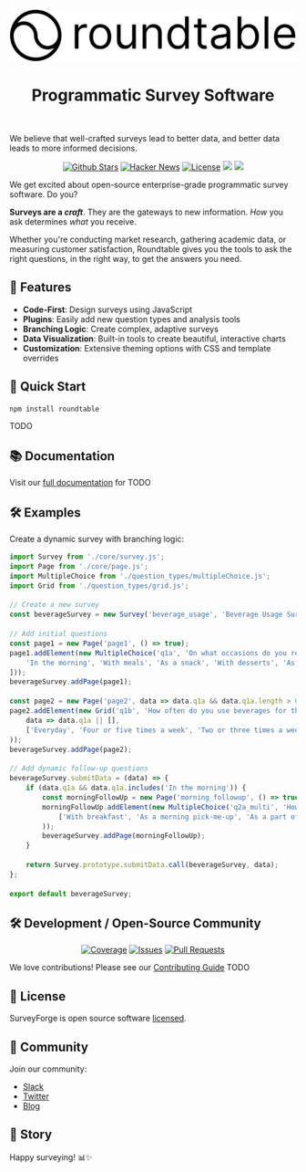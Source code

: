 <p align="center"><img src="assets/images/logo-with-text.png" alt="Roundtable Logo"></p>



<h1 align="center">Programmatic Survey Software</h1>
<br/>

We believe that well-crafted surveys lead to better data, and better data leads to more informed decisions. 
<br/>

<p align="center">
   <a href="https://github.com/roundtableAI/roundtable-js/stargazers"><img src="https://img.shields.io/github/stars/roundtableAI/roundtable-js" alt="Github Stars"></a>
   <a href="https://news.ycombinator.com/item?id=36865625"><img src="https://img.shields.io/badge/Hacker%20News-121-%23FF6600" alt="Hacker News"></a>
   <a href="https://github.com/roundtableAI/roundtable-js/LICENSE"><img src="https://img.shields.io/badge/license-AGPLv3-purple" alt="License"></a>
   <a href="https://twitter.com/roundtableDOTai"><img src="https://img.shields.io/twitter/follow/roundtableDOTai?style=flat"></a>
   <a href="https://www.ycombinator.com"><img src="https://img.shields.io/badge/Backed%20by-Y%20Combinator-%23f26625"></a>
</p>


We get excited about open-source enterprise-grade programmatic survey software. Do you?

**Surveys are a _craft_**. They are the gateways to new information. *How* you ask determines *what* you receive.

Whether you're conducting market research, gathering academic data, or measuring customer satisfaction, Roundtable gives you the tools to ask the right questions, in the right way, to get the answers you need.

## 🌟 Features

- **Code-First**: Design surveys using JavaScript
- **Plugins**: Easily add new question types and analysis tools
- **Branching Logic**: Create complex, adaptive surveys
- **Data Visualization**: Built-in tools to create beautiful, interactive charts
- **Customization**: Extensive theming options with CSS and template overrides




## 🚀 Quick Start

```bash
npm install roundtable
```

TODO

## 📚 Documentation

Visit our [full documentation](https://docs.roundtable.ai) for TODO

## 🛠️ Examples


Create a dynamic survey with branching logic:

```javascript
import Survey from './core/survey.js';
import Page from './core/page.js';
import MultipleChoice from './question_types/multipleChoice.js';
import Grid from './question_types/grid.js';

// Create a new survey
const beverageSurvey = new Survey('beverage_usage', 'Beverage Usage Survey');

// Add initial questions
const page1 = new Page('page1', () => true);
page1.addElement(new MultipleChoice('q1a', 'On what occasions do you regularly use beverages?', [
    'In the morning', 'With meals', 'As a snack', 'With desserts', 'As a refreshing drink', 'As a health supplement'
]));
beverageSurvey.addPage(page1);

const page2 = new Page('page2', data => data.q1a && data.q1a.length > 0);
page2.addElement(new Grid('q1b', 'How often do you use beverages for the following purposes?', 
    data => data.q1a || [],
    ['Everyday', 'Four or five times a week', 'Two or three times a week', 'Once a week', 'Three times a month', 'Twice a month', 'Once a month', 'Less Often']
));
beverageSurvey.addPage(page2);

// Add dynamic follow-up questions
beverageSurvey.submitData = (data) => {
    if (data.q1a && data.q1a.includes('In the morning')) {
        const morningFollowUp = new Page('morning_followup', () => true);
        morningFollowUp.addElement(new MultipleChoice('q2a_multi', 'How do you use beverages in the morning?', 
            ['With breakfast', 'As a morning pick-me-up', 'As a part of a morning workout', 'Other']
        ));
        beverageSurvey.addPage(morningFollowUp);
    }

    return Survey.prototype.submitData.call(beverageSurvey, data);
};

export default beverageSurvey;
```

## 🛠️ Development / Open-Source Community
<p align="center">
   <a href="https://codecov.io/gh/roundtableAI/roundtable-js"><img src="https://codecov.io/gh/roundtableAI/roundtable-js/branch/main/graph/badge.svg" alt="Coverage"></a>
   <a href="https://github.com/roundtableAI/roundtable-js/issues"><img src="https://img.shields.io/github/issues/roundtableAI/roundtable-js" alt="Issues"></a>
   <a href="https://github.com/roundtableAI/roundtable-js/pulls"><img src="https://img.shields.io/github/issues-pr/roundtableAI/roundtable-js" alt="Pull Requests"></a>
</p>

We love contributions! Please see our [Contributing Guide](CONTRIBUTING.md) TODO

## 📜 License

SurveyForge is open source software [licensed](LICENSE).

## 🎉 Community

Join our community:
- [Slack](TODO)
- [Twitter](https://twitter.com/roundtableDOTai)
- [Blog](https://roundtable.ai/blog)

## 📖 Story



Happy surveying! 📊✨
